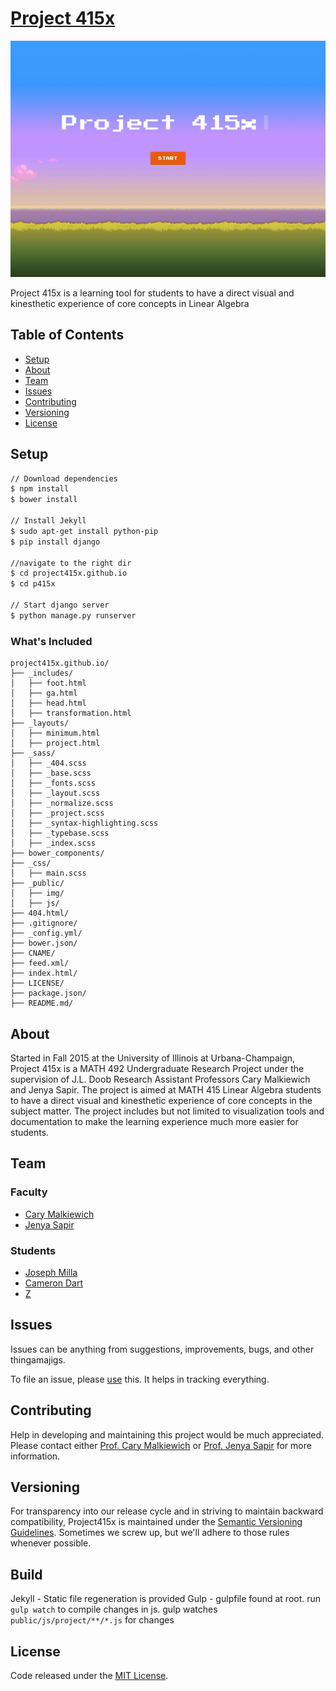 # [Project 415x](http://p415x.xyz/)
[![Project 415x](public/img/project415x.png)](http://p415x.xyz/)

Project 415x is a learning tool for students to have a direct visual and kinesthetic experience of core concepts in Linear Algebra

## Table of Contents
- [Setup](#setup)
- [About](#about)
- [Team](#team)
- [Issues](#issues)
- [Contributing](#contributing)
- [Versioning](#versioning)
- [License](#license)

## Setup
```bash
// Download dependencies
$ npm install
$ bower install

// Install Jekyll
$ sudo apt-get install python-pip
$ pip install django

//navigate to the right dir
$ cd project415x.github.io
$ cd p415x

// Start django server
$ python manage.py runserver
```

### What's Included
```
project415x.github.io/
├── _includes/
│   ├── foot.html
│   ├── ga.html
│   ├── head.html
│   ├── transformation.html
├── _layouts/
│   ├── minimum.html
│   ├── project.html
├── _sass/
│   ├── _404.scss
│   ├── _base.scss
│   ├── _fonts.scss
│   ├── _layout.scss
│   ├── _normalize.scss
│   ├── _project.scss
│   ├── _syntax-highlighting.scss
│   ├── _typebase.scss
│   ├── _index.scss
├── bower_components/
├── _css/
│   ├── main.scss
├── _public/
│   ├── img/
│   ├── js/
├── 404.html/
├── .gitignore/
├── _config.yml/
├── bower.json/
├── CNAME/
├── feed.xml/
├── index.html/
├── LICENSE/
├── package.json/
├── README.md/
```

## About
Started in Fall 2015 at the University of Illinois at Urbana-Champaign, Project 415x is a MATH 492 Undergraduate Research Project under the supervision of J.L. Doob Research Assistant Professors Cary Malkiewich and Jenya Sapir. The project is aimed at MATH 415 Linear Algebra students to have a direct visual and kinesthetic experience of core concepts in the subject matter. The project includes but not limited to visualization tools and documentation to make the learning experience much more easier for students.

## Team
### Faculty
- [Cary Malkiewich](http://math.uiuc.edu/~cmalkiew/)
- [Jenya Sapir](http://www.math.illinois.edu/~jsapir2/)

### Students
- [Joseph Milla](https://josephmilla.com/)
- [Cameron Dart](https://github.com/skamdart)
- [Z](https://github.com/zwang180)

## Issues
Issues can be anything from suggestions, improvements, bugs, and other thingamajigs.

To file an issue, please [use](https://github.com/project415x/project415x.github.io/issues/new) this. It helps in tracking everything.

## Contributing
Help in developing and maintaining this project would be much appreciated. Please contact either [Prof. Cary Malkiewich](http://math.uiuc.edu/~cmalkiew/) or [Prof. Jenya Sapir](http://www.math.illinois.edu/~jsapir2/) for more information.

## Versioning
For transparency into our release cycle and in striving to maintain backward compatibility, Project415x is maintained under the [Semantic Versioning Guidelines](http://semver.org/). Sometimes we screw up, but we'll adhere to those rules whenever possible.

## Build
Jekyll - Static file regeneration is provided
Gulp - gulpfile found at root. run `gulp watch` to compile changes in js. gulp watches `public/js/project/**/*.js` for changes

## License
Code released under the [MIT License](LICENSE).
